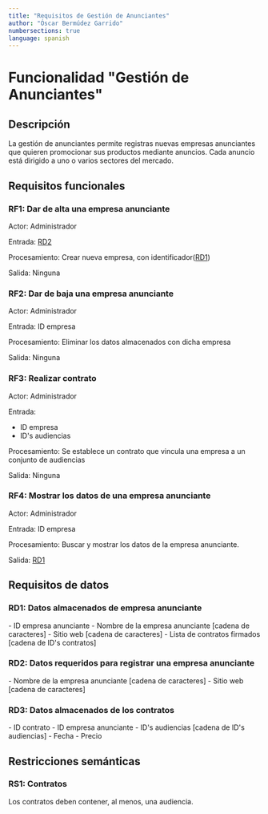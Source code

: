 ```yaml
---
title: "Requisitos de Gestión de Anunciantes"
author: "Óscar Bermúdez Garrido"
numbersections: true
language: spanish
---
```


# Funcionalidad "Gestión de Anunciantes"

## Descripción
La gestión de anunciantes permite registras nuevas empresas anunciantes que quieren promocionar sus productos mediante anuncios. Cada anuncio está dirigido a uno o varios sectores del mercado. 


## Requisitos funcionales

<h3 id="RF1">RF1: Dar de alta una empresa anunciante</h3>

Actor:
Administrador

Entrada:
[RD2](#RD2)

Procesamiento:
Crear nueva empresa, con identificador([RD1](#RD1))

Salida:
Ninguna

<h3 id="RF2">RF2: Dar de baja una empresa anunciante</h3>

Actor:
Administrador

Entrada:
ID empresa

Procesamiento:
Eliminar los datos almacenados con dicha empresa

Salida:
Ninguna

<h3 id="RF3">RF3: Realizar contrato</h3>

Actor:
Administrador

Entrada:
 - ID empresa
 - ID's audiencias

Procesamiento:
Se establece un contrato que vincula una empresa a un conjunto de audiencias

Salida:
Ninguna

<h3 id="RF4">RF4: Mostrar los datos de una empresa anunciante</h3>

Actor:
Administrador

Entrada:
ID empresa

Procesamiento:
Buscar y mostrar los datos de la empresa anunciante.

Salida:
[RD1](#RD1)

## Requisitos de datos

<h3 id="RD1">RD1: Datos almacenados de empresa anunciante</h3>
 - ID empresa anunciante
 - Nombre de la empresa anunciante [cadena de caracteres]
 - Sitio web [cadena de caracteres]
 - Lista de contratos firmados [cadena de ID's contratos]

<h3 id="RD2">RD2: Datos requeridos para registrar una empresa anunciante</h3>
 - Nombre de la empresa anunciante 	[cadena de caracteres]
 - Sitio web [cadena de caracteres]

<h3 id="RD3">RD3: Datos almacenados de los contratos</h3>
 - ID contrato
 - ID empresa anunciante
 - ID's audiencias [cadena de ID's audiencias]
 - Fecha
 - Precio

## Restricciones semánticas

<h3 id="RS1">RS1: Contratos</h3>
Los contratos deben contener, al menos, una audiencia.

